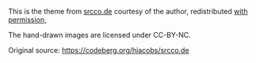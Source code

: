 This is the theme from [srcco.de](http://srcco.de) courtesy of the author, redistributed [with permission,](https://github.com/hjacobs/srcco.de/issues/1)

The hand-drawn images are licensed under CC-BY-NC.

Original source: https://codeberg.org/hjacobs/srcco.de
